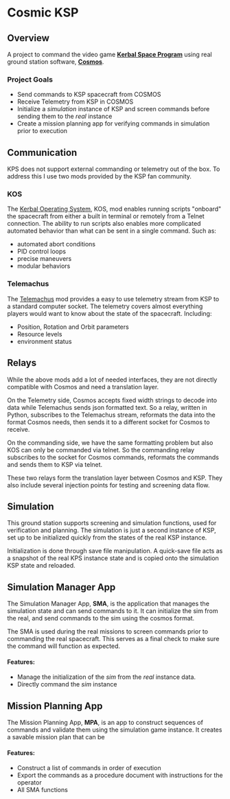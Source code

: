 # **Cosmic KSP**

## **Overview**
A project to command the video game **[Kerbal Space Program](https://www.kerbalspaceprogram.com/)** using real ground station software, **[Cosmos](https://cosmosc2.com/)**.

### Project Goals
- Send commands to KSP spacecraft from COSMOS
- Receive Telemetry from KSP in COSMOS
- Initialize a *simulation* instance of KSP and screen commands before sending them to the *real* instance
- Create a mission planning app for verifying commands in simulation prior to execution

## **Communication**
KPS does not support external commanding or telemetry out of the box. To address this I use two mods provided by the KSP fan community.

### **KOS**
The [Kerbal Operating System](https://ksp-kos.github.io/KOS/), KOS, mod enables running scripts "onboard" the spacecraft from either a built in terminal or remotely from a Telnet connection.
The ability to run scripts also enables more complicated automated behavior than what can be sent in a single command. Such as:
- automated abort conditions
- PID control loops
- precise maneuvers
- modular behaviors

### **Telemachus**
The [Telemachus](https://github.com/TeleIO/Telemachus-1) mod provides a easy to use telemetry stream from KSP to a standard computer socket.
The telemetry covers almost everything players would want to know about the state of the spacecraft. Including:
- Position, Rotation and Orbit parameters
- Resource levels
- environment status

## **Relays**
While the above mods add a lot of needed interfaces, they are not directly compatible with Cosmos and need a translation layer.

On the Telemetry side, Cosmos accepts fixed width strings to decode into data while Telemachus sends json formatted text.
So a relay, written in Python, subscribes to the Telemachus stream, reformats the data into the format Cosmos needs, then sends it to a different socket for Cosmos to receive.

On the commanding side, we have the same formatting problem but also KOS can only be commanded via telnet. So the commanding relay subscribes to the socket for Cosmos commands, reformats the commands and sends them to KSP via telnet.

These two relays form the translation layer between Cosmos and KSP. They also include several injection points for testing and screening data flow.

## **Simulation**
This ground station supports screening and simulation functions, used for verification and planning. The simulation is just a second instance of KSP, set up to be initialized quickly from the states of the real KSP instance.

Initialization is done through save file manipulation. A quick-save file acts as a snapshot of the real KPS instance state and is copied onto the simulation KSP state and reloaded.

## **Simulation Manager App**
The Simulation Manager App, **SMA**, is the application that manages the simulation state and can send commands to it. It can initialize the sim from the real, and send commands to the sim using the cosmos format.

The SMA is used during the real missions to screen commands prior to commanding the real spacecraft. This serves as a final check to make sure the command will function as expected.

#### Features:
- Manage the initialization of the *sim* from the *real* instance data.
- Directly command the *sim* instance

## **Mission Planning App**
The Mission Planning App, **MPA**, is an app to construct sequences of commands and validate them using the simulation game instance. It creates a savable mission plan that can be

#### Features:
- Construct a list of commands in order of execution
- Export the commands as a procedure document with instructions for the operator
- All SMA functions
